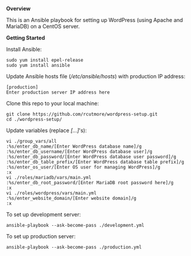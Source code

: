 **Overview**

This is an Ansible playbook for setting up WordPress (using Apache and MariaDB) on a CentOS server.

**Getting Started**

Install Ansible:

    sudo yum install epel-release
    sudo yum install ansible

Update Ansible hosts file (*/etc/ansible/hosts*) with production IP address:

    [production]
    Enter production server IP address here

Clone this repo to your local machine:

    git clone https://github.com/rcutmore/wordpress-setup.git
    cd ./wordpress-setup/

Update variables (replace *[...]*'s):

    vi ./group_vars/all
    :%s/enter_db_name/[Enter WordPress database name]/g
    :%s/enter_db_username/[Enter WordPress database user]/g
    :%s/enter_db_password/[Enter WordPress database user password]/g
    :%s/enter_db_table_prefix/[Enter WordPress database table prefix]/g
    :%s/enter_os_user/[Enter OS user for managing WordPress]/g
    :x
    vi ./roles/mariadb/vars/main.yml
    :%s/enter_db_root_password/[Enter MariaDB root password here]/g
    :x
    vi ./roles/wordpress/vars/main.yml
    :%s/enter_website_domain/[Enter website domain]/g
    :x

To set up development server:

    ansible-playbook --ask-become-pass ./development.yml

To set up production server:

    ansible-playbook --ask-become-pass ./production.yml

